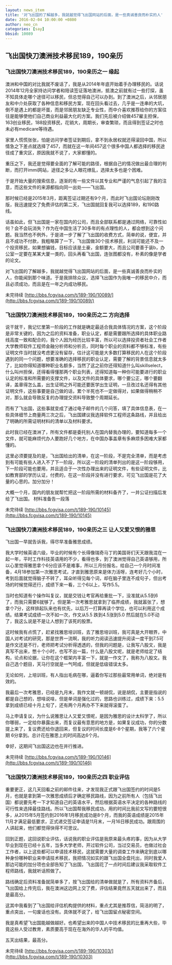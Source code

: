 ```yaml
---
layout: news_item
title: '对飞出国的了解越多，我就越觉得飞出国网站的后面，是一些真诚善良而朴实的人'
date: 2016-02-04 10:00:00 +0800
author: neo_cn
categories: [say]
bbsid: 10089
---
```


## 飞出国快刀澳洲技术移民189，190亲历 ##

### 飞出国快刀澳洲技术移民189，190亲历之一 缘起

澳洲和中国的对比我就不废话了，我是从2014年年底开始着手办理移民的。话说2014年12月全家持访问学者和陪读签证落地澳洲，抵澳之前就有过一些打探，虽不知具体走哪个途径可以移民，但总觉得自己可以办到。到了澳洲之后，从邻居朋友和中介处获取了各种信息和移民方案，现在回头看过去，几乎是一连串的大坑，倒不是遇上的都是坏蛋，而是邻居朋友缺乏专业性，而中介喜欢推荐给你的方案往往是能够使他们自己商业利益最大化的方案。我们先后被介绍做457雇主担保，163创业移民，188投资移民，花销大，周期长，审查繁琐，而且得到签证之时也未必有medicare等待遇。

家里人慌慌张张，怕是访问学者签证到期后，拿不到永居权就还得滚回中国，所以情急之下差点就选择了457，而就在这一年间457这个很多中国人都选择的移民途径成了重灾区，原因我就不说了，大家都懂的。

重压之下，我还是觉得要全面的了解可能的路径，根据自己的情况做出最合理的判断，而打开immi网站，途径之多让人眼花缭乱，选择太多也是个困难。

于是开始大量的搜索信息，逐渐的有一些文件以其专业和严谨的气息引起了我的注意，而这些文件的来源都指向同一出处——飞出国。

那时候已经是2015年3月，距离签证过期还有9个月，而此时飞出国论坛刚刚改版，我迅速提交了免费评估的第二天，飞出国就回复我可以选择189，和190路线。

话虽如此，但飞出国是一家在国内的公司，而且全部联系都是通过网络，可靠性如何？会不会玩消失？作为在中国生活了30多年的有点理性的人，都会想到这个问题。我当然也不例外，于是进一步了解了飞出国的收费方式，简单的说，便宜，并且不成功不付款，我粗略算了一下，飞出国做30个技术移民，利润可能还不及一个投资移民，如果想骗钱，目标应该是土豪，金额要大，而且公司要善于装b，办公室一定要在某某大厦一类的，回头再看飞出国，连张图都没有，朴素的像是学者的论文。

对飞出国的了解越多，我就越觉得飞出国网站的后面，是一些真诚善良而朴实的人，你能闻到那个味道。于是我排除众议，选择飞出国作为我唯一的移民中介，而且必须成功，而且是在一年之内成功移民。

未完待续  [http://bbs.fcgvisa.com/t/189-190/10089/](http://bbs.fcgvisa.com/t/189-190/10089/)

### 飞出国快刀澳洲技术移民189，190亲历之二 方向选择

说干就干，我记忆里第一阶段的工作就是确定最适合我具体情况的方案，这个阶段是非常关键的，因为之后的资料准备，职业认定，都是需要跟所选择的具体职业路线高度一致和配合的，我个人因为经历比较丰富，所以可以选择投资者社会工作者大学教师软件工程师金融分析师和分析员，同时每个职业的资料都不够标准，有些证明文件当时就没考虑更没有留存，估计这可能是大多数打算移民的人在这个阶段遇到的同一个问题，想要准确的选择移民的职业认定，需要了解的背景信息就太多了，比如你得知道哪种职业名额多，当然了这之前你还得知道什么叫skillselect，什么叫州担保，还得看得懂那两个职业列表，还得知道每一种你可能要进行的职业认定的标准和所需要的支撑文件，以及文件的具体要求，哪个要公正，哪个要翻译，盖章得怎么盖，出生证明之外可能还要医学出生证明，一旦改过名还得有其他证明文件，这些事要是自己做的话，累个半死也不一定做得对，如果做得稍稍不对，那么就会导致反复的办理提交资料导致整个周期延长。

而有了飞出国，这些事就变成了通过电子邮件的几个问答，填了具体信息表，在一些具体细节上商量两三次之后，飞出国建议我选择软件工程师这条路线，并且给出了明确的所需证明材料的清单以及材料要求。

此时我已经在澳洲了，所有文件都是委托别人在国内替我办理的，要知道每多一个文件，就可能麻烦代办人要跑好几个地方，在中国办事盖章有多麻烦多困难大家都懂的。

这里必须要提及的是，飞出国给出的清单，在这一阶段，不是完全清单，而是考虑到有可能有些人进入不了下一阶段，所以这一阶段的清单列出的是这一阶段够用，下一阶段可能也要用，并且适合于一次性办理出来的证明文件，有些证明文件，比如教育部的学历认证，付费的，在这一阶段并没有进行要求，可见飞出国是花了大量的心思的。加分加分！

大概一个月，国内的朋友就帮忙把这一阶段所需的材料备齐了，一并公证扫描后发给了飞出国。
材料准备告一段落

未完待续 [http://bbs.fcgvisa.com/t/189-190/10145](http://bbs.fcgvisa.com/t/189-190/10145)

### 飞出国快刀澳洲技术移民189，190亲历之三 让人又爱又恨的雅思

飞出国一早就告诉我，得尽早准备雅思成绩。

我大学时候英语六级，毕业的时候有个长得像瑞奇马丁的美国哥们天天跟我混在一起一年，平时工作科技英语用的不少，看得也多，到了澳洲觉得自己英语够用，所以心里觉得雅思拿个6分应该不是难事，所以三月份报名，给自己一个月时间准备，4月18参加第一次雅思考试，才直到雅思原来是体力活呀，连考好几个小时，考到后面就觉得脑子不转了，耳朵听得见每个词，却在脑子里连不成句子，但出考场的时候觉得还行，成绩下来一看，三个6以上，写作5.5。

当时也知道有个操作叫复议，就是交钱让考官再给重批一下，没准就从5.5到6了，而我只需要6就够了。但是第一次考雅思就拿到了临界成绩，我就嚣张了，想拿个7分，这样排起队来也有优先，以后万一打算再读个学位，也可以利用这个成绩。结果考试成绩一次不如一次，作文从5.5 跌到4.5涨到5.0 然后就在5.0不动了，我这么说是不是让人想到了该死的股票。

这时候我有点慌了，赶紧找雅思培训班，去了雅思培训班，我可真是大开眼界，中国人对考试的研究，那是世界一流啊，我的听力阅读迅速提升阅读一度干到7.5可是作文还是不行，老师把考试分析得透透的，但我的问题是，让我写八股文，我是真写不出来，憋十个小时，也写不出一篇，什么是八股文呢，就是老师给定了结构，论点和论据，让你在这个框架内丰富一下，就是一作文了，我称为八股文。我自己选个题目，天马行空就是一气呵成，但就是低级错误太多。

无论如何，上培训班，有人指出毛病在哪，逼着你写过那些最常用单词，绝对是有效的。

我最后一次考雅思，已经是九月末，我作文就一顿胡侃，说是胡侃，主要是指说的都是自己想的，想啥说啥，但是单词是强化过的，思路也训练过，成绩下来：5.5 拿到成绩已经十月上旬了，还有两个月再办不下来就得滚蛋了。

马上申请复议，为什么说雅思让人又爱又恨呢，是因为雅思的设计太科学了，所以你哪弱，一定给你暴露出来，而复议最有意思的地方是，如果复议成功，你的分数提上来了，复议费还给你退回来，但复议的时间长度是6-8个星期，我等了六个星期 6分拿到。总计花在雅思上的时间高达6个月。

幸好，这期间飞出国这边也在并行推进。

未完待续 [http://bbs.fcgvisa.com/t/189-190/10146](http://bbs.fcgvisa.com/t/189-190/10146)

### 飞出国快刀澳洲技术移民189，190亲历之四 职业评估

重要更正，这几天回看之前的邮件往来，才发现我正式跟飞出国签约的时间是5月，也就是拿到第一次雅思成绩后才确定移民路线，因为之前所有人（包括飞出国）都说要先考一下才知道自己的英语水平，然后根据英语水平决定的各种路线的可行性来选择最佳路线。所以飞出国帮我移民成功，用的时间比我前文写的要短很多，从2015年5月签约到2016年1月移民成功是8个月，而我的英语成绩是2015年11月才满足最低要求，正式递交签证申请是11月末，一月16日移民成功。跟周围的人讲起来，他们都觉得快得不可思议。

回到正题，这回说职业评估，话说我的职业评估是我原来最头疼的事，因为从大学毕业到现在已经十五年，当多大学老师，开过软件公司，当过交易员，也做过社会工作者，以上这些都可以申请技术移民，这就需要大量的调查工作来确定到底以哪种身份哪种职业来申请技术移民，我把情况如实的跟飞出国全盘托出，同时我爱人那边可能的加分项也全部告知了飞出国，飞出国花了一点时间后建议我采取软件工程师路线，我就听话照做了。

路线确定后资料准备就简单多了，按飞出国给的清单做就是了，所有资料齐备后，飞出国给上传完后，我在澳洲这边网上交了费，评估结果竟然五天就出来了，而且是最高分。

这其中我看到了飞出国给评估机构提供的材料，重点尤其是推荐信，简洁的明了，重点突出，一句废话也没有。具体就不说了，给飞出国留点秘密空间。

我是真希望飞出国能越做越好。也希望出来的中国人中技术移民的比重再大些，毕竟这些人受过教育，素质要高于现在在海外的华人的平均值。

五天出结果，最高分。

未完待续 [http://bbs.fcgvisa.com/t/189-190/10303/](http://bbs.fcgvisa.com/t/189-190/10303)
